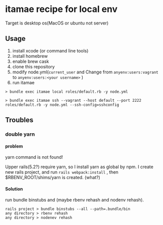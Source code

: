 # itamae recipe for local env

Target is desktop os(MacOS or ubuntu not server)

## Usage

1. install xcode (or command line tools)
2. install homebrew
3. enable brew cask
3. clone this repository
4. modify node.yml(`current_user` and Change from `anyenv:users:vagrant` to `anyenv:users:<your username>` )
5. run itamae

```
> bundle exec itamae local roles/default.rb -y node.yml
```

```
> bundle exec itamae ssh --vagrant --host default --port 2222 roles/default.rb -y node.yml --ssh-config=sshconfig
```

## Troubles

### double yarn ###

#### problem ####

yarn command is not found!

Upper rails(5.2?) require yarn, so I install yarn as global by npm.
I create new rails project, and run `rails webpack:install` , then $RBENV_ROOT/shims/yarn is created. (what?)

#### Solution

run bundle binstubs and (maybe rbenv rehash and nodenv rehash).

```
rails project > bundle binstubs --all --path=.bundle/bin
any directory > rbenv rehash
any directory > nodenev rehash
```
